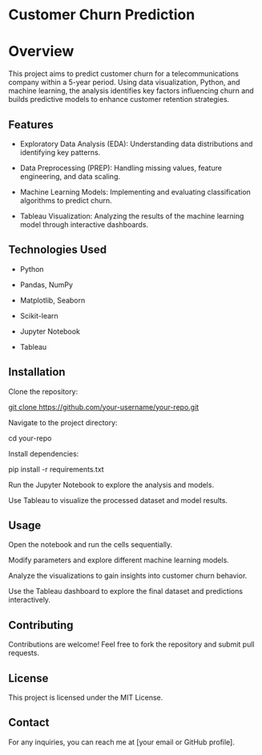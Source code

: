 # Customer Churn Prediction

# Overview

This project aims to predict customer churn for a telecommunications company within a 5-year period. Using data visualization, Python, and machine learning, the analysis identifies key factors influencing churn and builds predictive models to enhance customer retention strategies.

## Features

- Exploratory Data Analysis (EDA): Understanding data distributions and identifying key patterns.

- Data Preprocessing (PREP): Handling missing values, feature engineering, and data scaling.

- Machine Learning Models: Implementing and evaluating classification algorithms to predict churn.

- Tableau Visualization: Analyzing the results of the machine learning model through interactive dashboards.


## Technologies Used

- Python

- Pandas, NumPy

- Matplotlib, Seaborn

- Scikit-learn

- Jupyter Notebook

- Tableau


## Installation

Clone the repository:

[git clone https://github.com/your-username/your-repo.git
](https://github.com/Daniresni/ChurnData_Project)

Navigate to the project directory:

cd your-repo

Install dependencies:

pip install -r requirements.txt

Run the Jupyter Notebook to explore the analysis and models.

Use Tableau to visualize the processed dataset and model results.


## Usage

Open the notebook and run the cells sequentially.

Modify parameters and explore different machine learning models.

Analyze the visualizations to gain insights into customer churn behavior.

Use the Tableau dashboard to explore the final dataset and predictions interactively.


## Contributing

Contributions are welcome! Feel free to fork the repository and submit pull requests.

## License

This project is licensed under the MIT License.

## Contact

For any inquiries, you can reach me at [your email or GitHub profile].

